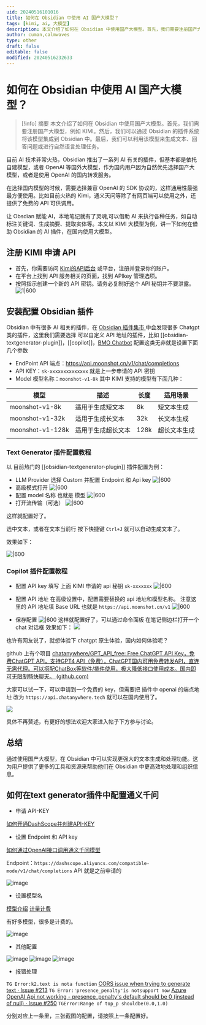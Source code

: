 ```yaml
---
uid: 20240516101016
title: 如何在 Obsidian 中使用 AI 国产大模型？
tags: [kimi, ai, 大模型]
description: 本文介绍了如何在 Obsidian 中使用国产大模型。首先，我们需要注册国产大模型，例如 KIMI。然后，我们可以通过 Obsidian 的插件系统将该模型集成到 Obsidian 中。最后，我们可以利用该模型来生成文本、回答问题或进行自然语言处理任务。
author: cuman,calmwaves
type: other
draft: false
editable: false
modified: 20240516232633
---
```


# 如何在 Obsidian 中使用 AI 国产大模型？

> [!info] 摘要
> 本文介绍了如何在 Obsidian 中使用国产大模型。首先，我们需要注册国产大模型，例如 KIMI。然后，我们可以通过 Obsidian 的插件系统将该模型集成到 Obsidian 中。最后，我们可以利用该模型来生成文本、回答问题或进行自然语言处理任务。

目前 AI 技术非常火热，Obsidian 推出了一系列 AI 有关的插件，但基本都是依托自建模型，或者 OpenAI 等国外大模型，作为国内用户因为自然优先选择国产大模型，或者是使用 OpenAI 的国内转发服务。

在选择国内模型的时候，需要选择兼容 OpenAI 的 SDK 协议的，这样通用性最强最方便使用。比如目前火热的 Kimi，通义天问等除了有网页端可以使用之外，还提供了免费的 API 可供调用。

让 Obsdian 赋能 AI，本地笔记就有了灵魂,可以借助 AI 来执行各种任务，如自动标注关键词、生成摘要、提取实体等。本文以 KIMI 大模型为例，讲一下如何在借助 Obsidian 的 AI 插件，在国内使用大模型。

## 注册 KIMI 申请 API

   - 首先，你需要访问 [Kimi的API后台](https://platform.moonshot.cn/console/api-keys) 或平台，注册并登录你的账户。
   - 在平台上找到 API 服务相关的页面，找到 APIkey 管理选项。
   - 按照指示创建一个新的 API 密钥。请务必复制好这个 API 秘钥并不要泄露。
![1|600](https://cdn.pkmer.cn/images/202405161701264.png!pkmer)

## 安装配置 Obsidian 插件

Obsidian 中有很多 AI 相关的插件，在 [Obsidian 插件集市 ](https://pkmer.cn/products/plugin/pluginMarket/?openai) 中会发现很多 Chatgpt 类的插件，这里我们需要选择 可以自定义 API 地址的插件，比如 [[obsidian-textgenerator-plugin]]，[[copilot]]，[BMO Chatbot](https://pkmer.cn/products/plugin/pluginMarket/?BMO%20Chatbot) 配置这类无非就是设置下面几个参数

- EndPoint API 端点：<https://api.moonshot.cn/v1/chat/completions>
- API KEY：`sk-xxxxxxxxxxxxxx` 就是上一步申请的 API 密钥
- Model 模型名称：`moonshot-v1-8k`
	其中 KIMI 支持的模型有下面几种：

| 模型               | 描述        | 长度   | 适用场景   |
| ---------------- | --------- | ---- | ------ |
| moonshot-v1-8k   | 适用于生成短文本  | 8k   | 短文本生成  |
| moonshot-v1-32k  | 适用于生成长文本  | 32k  | 长文本生成  |
| moonshot-v1-128k | 适用于生成超长文本 | 128k | 超长文本生成 |
|                  |           |      |        |

### Text Generator 插件配置教程

以 目前热门的 [[obsidian-textgenerator-plugin]] 插件配置为例：

- LLM Provider 选择 Custom 并配置 Endpoint 和 Api key
![|600](https://cdn.pkmer.cn/images/202405161746056.png!pkmer)
- 高级模式打开
![|600](https://cdn.pkmer.cn/images/202405161746273.png!pkmer)
- 配置 model 名称 也就是 模型
![|600](https://cdn.pkmer.cn/images/202405161747543.png!pkmer)
- 打开流传输（可选）
![|600](https://cdn.pkmer.cn/images/202405161749165.png!pkmer)

这样就配置好了。

选中文本，或者在文本当前行 按下快捷键 `Ctrl+J` 就可以自动生成文本了。

效果如下：

![|600](https://cdn.pkmer.cn/images/202405161750318.gif!pkmer)

### Copilot 插件配置教程

- 配置 API key 填写 上面 KIMI 申请的 api 秘钥 `sk-xxxxxxx`
	![|600](https://cdn.pkmer.cn/images/202405161754620.png!pkmer)
- 配置 API 地址
	在高级设置中，配置需要替换的 api 地址和模型名称。
	注意这里的 API 地址填 Base URL 也就是 `https://api.moonshot.cn/v1`
![|600](https://cdn.pkmer.cn/images/202405162226232.png!pkmer)


- 保存配置
	![|600](https://cdn.pkmer.cn/images/202405162223755.png!pkmer)
这样就配置好了，可以通过命令面板 在笔记侧边栏打开一个 chat 对话框
效果如下：
![](https://cdn.pkmer.cn/images/202405162230713.gif!pkmer)

 也许有网友说了，就想体验下 chatgpt 原生体验，国内如何体验呢？

 github 上有个项目 [chatanywhere/GPT_API_free: Free ChatGPT API Key，免费ChatGPT API，支持GPT4 API（免费），ChatGPT国内可用免费转发API，直连无需代理。可以搭配ChatBox等软件/插件使用，极大降低接口使用成本。国内即可无限制畅快聊天。 (github.com)](https://github.com/chatanywhere/GPT_API_free)

大家可以试一下，可以申请到一个免费的 key，但需要把 插件中 openai 的端点地址 改为 `https://api.chatanywhere.tech` 就可以在国内使用了。

![](https://cdn.pkmer.cn/images/202405162238120.png!pkmer)

 具体不再赘述，有更好的想法欢迎大家进入帖子下方参与讨论。

## 总结

通过使用国产大模型，在 Obsidian 中可以实现更强大的文本生成和处理功能。这为用户提供了更多的工具和资源来帮助他们在 Obsidian 中更高效地处理和组织信息。

## 如何在text generator插件中配置通义千问

- 申请 API-KEY

[如何开通DashScope并创建API-KEY](https://help.aliyun.com/zh/dashscope/developer-reference/activate-dashscope-and-create-an-api-key)

- 设置 Endpoint 和 API key

[如何通过OpenAI接口调用通义千问模型](https://help.aliyun.com/zh/dashscope/developer-reference/compatibility-of-openai-with-dashscope/)

Endpoint：`https://dashscope.aliyuncs.com/compatible-mode/v1/chat/completions`
API 就是之前申请的

![image](https://github.com/PKM-er/Pkmer-Docs/assets/56907077/68bdad42-2606-41a0-8460-79fef4a3236c)


- 设置模型名

[模型介绍](https://help.aliyun.com/document_detail/2786271.html) [计量计费](https://help.aliyun.com/document_detail/2712574.html)

有好多模型，很多是计费的。

![image](https://github.com/PKM-er/Pkmer-Docs/assets/56907077/3f660145-bd06-4da8-9c3d-a49381deebc4)


- 其他配置

![image](https://github.com/PKM-er/Pkmer-Docs/assets/56907077/544bde45-96c5-4f2a-a0cd-3bb45d5e5cba)
![image](https://github.com/PKM-er/Pkmer-Docs/assets/56907077/a480f84a-11ed-4979-b0ec-1ad4ee7ca4e3)
![image](https://github.com/PKM-er/Pkmer-Docs/assets/56907077/46a7558d-0dd8-4ec7-8997-0ed620785b42)

- 报错处理

`TG Error:k2.text is nota function` [CORS issue when trying to generate text · Issue #213](https://github.com/nhaouari/obsidian-textgenerator-plugin/issues/213)
`TG Error:'presence_penalty'is notsupport now` [Azure OpenAI Api not working - presence_penalty's default should be 0 (instead of null) · Issue #250](https://github.com/nhaouari/obsidian-textgenerator-plugin/issues/250)
`TGError:Range of top_p shouldbe(0.0,1.0)`

分别对应上一条里，三张截图的配置，请按照上一条配置好。

